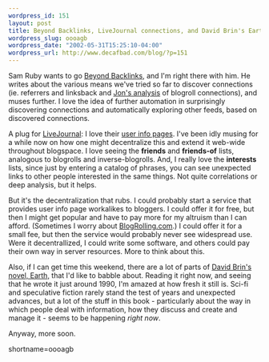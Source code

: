 ```yaml
--- 
wordpress_id: 151
layout: post
title: Beyond Backlinks, LiveJournal connections, and David Brin's Earth
wordpress_slug: oooagb
wordpress_date: "2002-05-31T15:25:10-04:00"
wordpress_url: http://www.decafbad.com/blog/?p=151
---
```

<p>Sam Ruby wants to go <a href="http://radio.weblogs.com/0101679/stories/2002/05/31/beyondBacklinks.html">Beyond Backlinks</a>, and I'm right there with him.  He writes about the various means we've tried so far to discover connections (ie. referrers and linksback and <a href="http://radio.weblogs.com/0100887/2002/05/28.html#a268">Jon's analysis</a> of blogroll connections), and muses further.  I love the idea of further automation in surprisingly discovering connections and automatically exploring other feeds, based on discovered connections.</p>
<p>A plug for <a href="http://www.livejournal.com">LiveJournal</a>:  I love their <a href="http://www.livejournal.com/userinfo.bml?user=deus_x">user info pages</a>.  I've been idly musing for a while now on how one might decentralize this and extend it web-wide throughout blogspace.  I love seeing the <b>friends</b> and <b>friends-of</b> lists, analogous to blogrolls and inverse-blogrolls.  And, I really love the <b>interests</b> lists, since just by entering a catalog of phrases, you can see unexpected links to other people interested in the same things.  Not quite correlations or deep analysis, but it helps.  </p>
<p>But it's the decentralization that rubs.  I could probably start a service that provides user info page workalikes to bloggers.  I could offer it for free, but then I might get popular and have to pay more for my altruism than I can afford.  (Sometimes I worry about <a href="http://www.blogrolling.com">BlogRolling.com</a>.)  I could offer it for a small fee, but then the service would probably never see widespread use.  Were it decentrallized, I could write some software, and others could pay their own way in server resources.  More to think about this.</p>
<p>Also, if I can get time this weekend, there are a lot of parts of <a href="http://www.amazon.com/exec/obidos/ASIN/055329024X/0xdecafbad-20">David Brin's novel, Earth,</a> that I'd like to babble about.  Reading it right now, and seeing that he wrote it just around 1990, I'm amazed at how fresh it still is.  Sci-fi and speculative fiction rarely stand the test of years and unexpected advances, but a lot of the stuff in this book - particularly about the way in which people deal with information, how they discuss and create and manage it - seems to be happening <i>right now</i>.</p>
<p>Anyway, more soon.</p>
<!--more-->
shortname=oooagb
